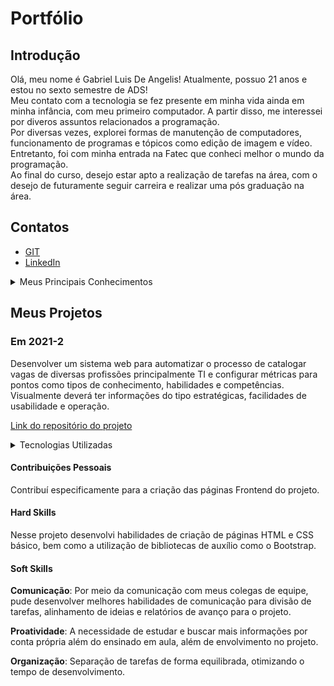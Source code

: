 # Portfólio

## Introdução

Olá, meu nome é Gabriel Luis De Angelis! Atualmente, possuo 21 anos e estou no sexto semestre de ADS! <br>
Meu contato com a tecnologia se fez presente em minha vida ainda em minha infância, com meu primeiro computador. A partir disso, me interessei por diveros assuntos relacionados a programação. <br>
Por diversas vezes, explorei formas de manutenção de computadores, funcionamento de programas e tópicos como edição de imagem e vídeo. Entretanto, foi com minha entrada na Fatec que conheci melhor o mundo da programação. <br>
Ao final do curso, desejo estar apto a realização de tarefas na área, com o desejo de futuramente seguir carreira e realizar uma pós graduação na área.

## Contatos
  
* [GIT](https://github.com/GabrAngelis)
* [LinkedIn](https://www.linkedin.com/in/gabriel-luis-de-angelis-b64816237/)


<details>
  <summary>Meus Principais Conhecimentos</summary>

  -  **HTML**
  -  **CSS**
  -  **Typescript**
  -  **Python**
  -  **MySQL**
</details>



## Meus Projetos

### Em 2021-2

Desenvolver um sistema web para automatizar o processo de catalogar vagas de diversas profissões principalmente TI e configurar métricas para pontos como tipos de conhecimento, habilidades e competências. Visualmente deverá ter informações do tipo estratégicas, facilidades de usabilidade e operação.

[Link do repositório do projeto](https://github.com/LittleTech10/API--1-ADS)

<details>
  <summary> Tecnologias Utilizadas </summary>
  
  -  **Figma**: Utilizado para a prototipagem inicial da página.
  -  **VSCode**: Ambiente de desenvolvimento.
  -  **HTML**: Utilizado para criar a estrutura das páginas web e do conteúdo.
  -  **CSS**: Estilização e e melhora visual, utilizado juntamente ao HTML.
  -  **Python**: Utilizado para a raspagem de dados relacionados a vagas.
  -  **JavaScript**: Utilizado para criar as principais funções do site.
  -  **Github**: Hospdedagem do código fonte e versionamento do projeto.
</details>


#### Contribuições Pessoais
Contribuí especificamente para a criação das páginas Frontend do projeto.

#### Hard Skills
Nesse projeto desenvolvi habilidades de criação de páginas HTML e CSS básico, bem como a utilização de bibliotecas de auxílio como o Bootstrap.

#### Soft Skills
**Comunicação**: Por meio da comunicação com meus colegas de equipe, pude desenvolver melhores habilidades de comunicação para divisão de tarefas, alinhamento de ideias e relatórios de avanço para o projeto.

**Proatividade**: A necessidade de estudar e buscar mais informações por conta própria além do ensinado em aula, além de envolvimento no projeto.

**Organização**: Separação de tarefas de forma equilibrada, otimizando o tempo de desenvolvimento.
